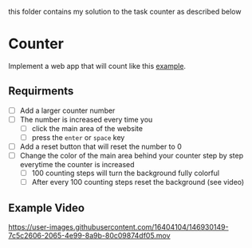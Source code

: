 this folder contains my solution to the task counter as described below


# Counter

Implement a web app that will count like this [example](https://coding-katas.netlify.app/counter/).

## Requirments

- [ ] Add a larger counter number
- [ ] The number is increased every time you 
  - [ ] click the main area of the website
  - [ ] press the `enter` or `space` key
- [ ] Add a reset button that will reset the number to 0
- [ ] Change the color of the main area behind your counter step by step everytime the counter is increased
  - [ ] 100 counting steps will turn the background fully colorful
  - [ ] After every 100 counting steps reset the background (see video)   

## Example Video

https://user-images.githubusercontent.com/16404104/146930149-7c5c2606-2065-4e99-8a9b-80c09874df05.mov
